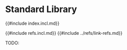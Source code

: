 # Standard Library

{{#include index.incl.md}}

{{#include refs.incl.md}}
{{#include ../refs/link-refs.md}}
<div class="hidden">
TODO:
</div>
